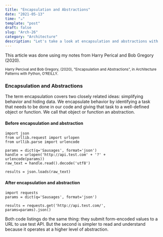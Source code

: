```yaml
---
title: "Encapsulation and Abstractions"
date: "2021-05-13"
time: "☕️"
template: "post"
draft: false
slug: "Arch-26"
category: "Architecture"
description: "Let's take a look at encapsulation and abstractions with Harry Percival and Bob Gregory"
---
```


This article was done using my notes from Harry Perical and Bob Gregory (2020).

<sub>Harry Percival and Bob Gregory, (2020), "Encapsulation and Abstractions", in Architecture Patterns with Python, O’REILLY.</sub>

### Encapsulation and Abstractions

The term encapsulation covers two closely related ideas: simplifying behavior and hiding data.
We encapsulate behavior by identifying a task that needs to be done in our code and giving that task to a well-defined object or function. We call that object or function an abstraction.

#### Before encapsulation and abstraction 
```
import json
from urllib.request import urlopen 
from urllib.parse import urlencode

params = dict(q='Sausages', format='json')
handle = urlopen('http://api.test.com' + '?' +
urlencode(params))
raw_text = handle.read().decode('utf8')

results = json.loads(raw_text)
```

#### After encapsulation and abstraction 
```
import requests
params = dict(q='Sausages', format='json')

results = requests.get('http://api.test.com/',
params=params).json()
```

Both code listings do the same thing: they submit form-encoded values to a URL to use test API.
But the second is simpler to read and understand because it operates at a higher level of abstraction.
